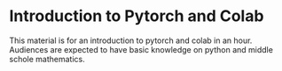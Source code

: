 # Introduction to Pytorch and Colab

This material is for an introduction to pytorch and colab in an hour. 
Audiences are expected to have basic knowledge on python and middle schole mathematics. 
